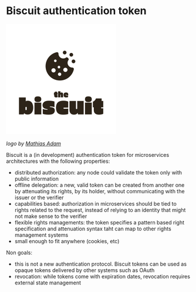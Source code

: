 # Biscuit authentication token

<img src="https://raw.githubusercontent.com/CleverCloud/biscuit/master/assets/brown.png" width="300">

*logo by [Mathias Adam](http://www.madgraphism.com/)*

Biscuit is a (in development) authentication token for microservices
architectures with the following properties:

- distributed authorization: any node could validate the token only with public information
- offline delegation: a new, valid token can be created from another one by attenuating its rights,
by its holder, without communicating with the issuer or the verifier
- capabilities based: authorization in microservices should be tied to rights related to the request,
instead of relying to an identity that might not make sense to the verifier
- flexible rights managements: the token specifies a pattern based right specification
and attenuation syntax taht can map to other rights management systems
- small enough to fit anywhere (cookies, etc)

Non goals:
- this is not a new authentication protocol. Biscuit tokens can be used as opaque tokens delivered by other systems such as OAuth
- revocation: while tokens come with expiration dates, revocation requires external state management
